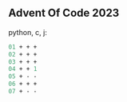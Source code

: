 Advent Of Code 2023
-------------------

python, c, j:

```   p c j
01 + + +
02 + + +
03 + + +
04 + + 1
05 + - -
06 + + +
07 + - -
```
